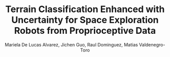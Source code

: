 ---
paperId: 7
author: Mariela De Lucas Alvarez, Jichen Guo, Raul Dominguez, Matias Valdenegro-Toro
publicationauthor: Alvarez, M. et al.
title: Terrain Classification Enhanced with Uncertainty for Space Exploration Robots from Proprioceptive Data
pdf: Mariela_Alvarez.pdf
poster: Mariela_Alvarez.png
alt: --
type: Poster
topic: Trustworthy Machine Learning
subtopic: Applications
link: https://research.latinxinai.org/papers/icml/2023/pdf/Mariela_Alvarez.pdf
conference: icml
year: 2023
tags: icml-2023
location: Honolulu, Hawaii
---